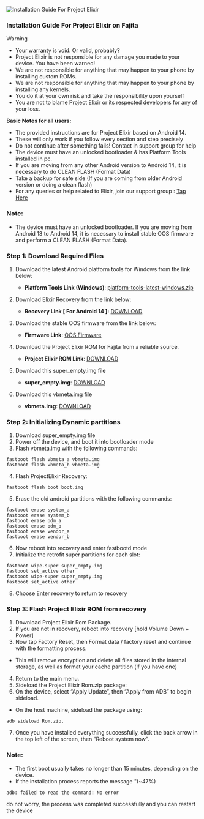 ![Installation Guide For Project Elixir](https://i.imgur.com/42LxtAl.png)

### Installation Guide For Project Elixir on Fajita

> [!Warning]
> * Your warranty is void. Or valid, probably?
> * Project Elixir is not responsible for any damage you made to your device. You have been warned!
> * We are not responsible for anything that may happen to your phone by installing custom ROMs.
> * We are not responsible for anything that may happen to your phone by installing any kernels.
> * You do it at your own risk and take the responsibility upon yourself
> * You are not to blame Project Elixir or its respected developers for any of your loss.
>
> **Basic Notes for all users:**  
> * The provided instructions are for Project Elixir based on Android 14.
> * These will only work if you follow every section and step precisely
> * Do not continue after something fails! Contact in support group for help
> * The device must have an unlocked bootloader & has Platform Tools installed in pc.
> * If you are moving from any other Android version to Android 14, it is necessary to do CLEAN FLASH (Format Data)
> * Take a backup for safe side (If you are coming from older Android version or doing a clean flash)
> * For any queries or help related to Elixir, join our support group : [Tap Here](https://telegram.me/Elixir_Discussion)

###  **Note:** 
- The device must have an unlocked bootloader. If you are moving from Android 13 to Android 14, it is necessary to install stable OOS firmware and perform a CLEAN FLASH (Format Data).

### Step 1: Download Required Files
1. Download the latest Android platform tools for Windows from the link below:
   - **Platform Tools Link (Windows)**: [platform-tools-latest-windows.zip](https://dl.google.com/android/repository/platform-tools-latest-windows.zip)

2. Download Elixir Recovery from the link below:
   - **Recovery Link [ For Android 14 ]:** [DOWNLOAD](https://www.pling.com/p/1866093/)

3. Download the stable OOS firmware from the link below:
   - **Firmware Link**: [OOS Firmware](https://download.h2os.com/OnePlus6T/MP/OnePlus6THydrogen_34.K.62_OTA_0620_all_2112282145_db7672c020714abb.zip)

4. Download the Project Elixir ROM for Fajita from a reliable source.
   - **Project Elixir ROM Link**: [DOWNLOAD](https://projectelixiros.com/download)

5. Download this super_empty.img file
   - **super_empty.img**: [DOWNLOAD](https://sourceforge.net/projects/project-elixir/files/fourteen/fajita/super_empty/)

6. Download this vbmeta.img file
   - **vbmeta.img**: [DOWNLOAD](https://sourceforge.net/projects/project-elixir/files/fourteen/fajita/vbmeta/)

### Step 2: Initializing Dynamic partitions
1. Download super_empty.img file
2. Power off the device, and boot it into bootloader mode
3. Flash vbmeta.img with the following commands:
```
fastboot flash vbmeta_a vbmeta.img
fastboot flash vbmeta_b vbmeta.img
```
4. Flash ProjectElixir Recovery:
```
fastboot flash boot boot.img
```
5. Erase the old android partitions with the following commands:
```
fastboot erase system_a
fastboot erase system_b
fastboot erase odm_a
fastboot erase odm_b
fastboot erase vendor_a
fastboot erase vendor_b
```
6. Now reboot into recovery and enter fastbootd mode
7. Initialize the retrofit super partitions for each slot:
```
fastboot wipe-super super_empty.img
fastboot set_active other
fastboot wipe-super super_empty.img
fastboot set_active other
```
8. Choose Enter recovery to return to recovery

### Step 3: Flash Project Elixir ROM from recovery
1. Download Project Elixir Rom Package.
2. If you are not in recovery, reboot into recovery [hold Volume Down + Power]
3. Now tap Factory Reset, then Format data / factory reset and continue with the formatting process. 
- This will remove encryption and delete all files stored in the internal storage, as well as format your cache partition (if you have one)
4. Return to the main menu.
5. Sideload the Project Elixir Rom.zip package:
6. On the device, select “Apply Update”, then “Apply from ADB” to begin sideload.
- On the host machine, sideload the package using:
```
adb sideload Rom.zip.
```
7. Once you have installed everything successfully, click the back arrow in the top left of the screen, then “Reboot system now”.

###  **Note:** 
- The first boot usually takes no longer than 15 minutes, depending on the device.
- If the installation process reports the message "(~47%)
```
adb: failed to read the command: No error
```
do not worry, the process was completed successfully and you can restart the device

